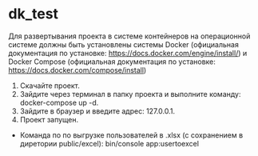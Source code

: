 # dk_test
Для развертывания проекта в системе контейнеров на операционной системе должны быть установлены системы Docker (официальная документация по установке: 
https://docs.docker.com/engine/install/) и Docker Compose (официальная документация по установке: https://docs.docker.com/compose/install)

1. Скачайте проект.
2. Зайдите через терминал в папку проекта и выполните команду: docker-compose up -d.
3. Зайдите в браузер и введите адрес: 127.0.0.1.
4. Проект запущен.

* Команда по по выгрузке пользователей в .xlsx (с сохранением в диретории public/excel): bin/console app:usertoexcel
